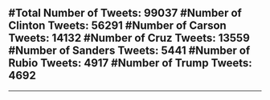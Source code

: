 #Total Number of Tweets: 99037 
#Number of Clinton Tweets: 56291
#Number of Carson Tweets: 14132
#Number of Cruz Tweets: 13559
#Number of Sanders Tweets: 5441
#Number of Rubio Tweets: 4917
#Number of Trump Tweets: 4692
---
---
